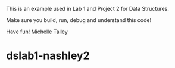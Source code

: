 This is an example used in Lab 1 and Project 2 for Data Structures.

Make sure you build, run, debug and understand this code!

Have fun!  Michelle Talley

# dslab1-nashley2
